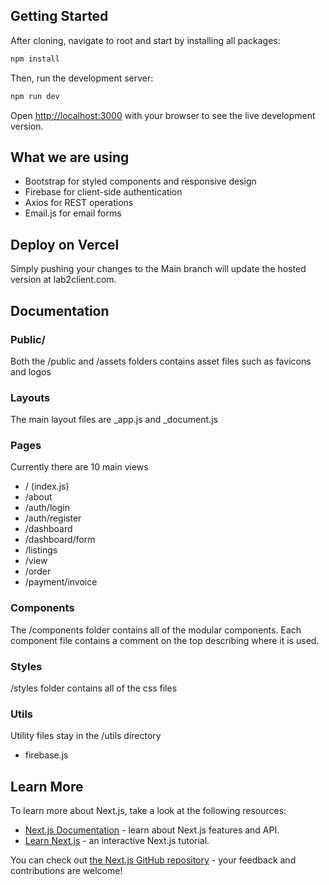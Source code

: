 
## Getting Started

After cloning, navigate to root and start by installing all packages:

```bash
npm install
```

Then, run the development server:

```bash
npm run dev
```

Open [http://localhost:3000](http://localhost:3000) with your browser to see the live development version.

## What we are using

- Bootstrap for styled components and responsive design
- Firebase for client-side authentication
- Axios for REST operations
- Email.js for email forms


## Deploy on Vercel

Simply pushing your changes to the Main branch will update the hosted version at lab2client.com.

## Documentation

<h3>Public/</h3>
<p>Both the /public and /assets folders contains asset files such as favicons and logos</p>

<h3>Layouts</h3>
<p>The main layout files are _app.js and _document.js<p>

<h3>Pages</h3>
<p>Currently there are 10 main views<p>

- / (index.js)
- /about 
- /auth/login
- /auth/register
- /dashboard
- /dashboard/form
- /listings
- /view
- /order
- /payment/invoice

<h3>Components</h3>
<p>The /components folder contains all of the modular components. Each component file contains a comment on the top describing where it is used.<p>

<h3>Styles</h3>
<p>/styles folder contains all of the css files</p>

<h3>Utils</h3>
<p>Utility files stay in the /utils directory</p>

- firebase.js

## Learn More

To learn more about Next.js, take a look at the following resources:

- [Next.js Documentation](https://nextjs.org/docs) - learn about Next.js features and API.
- [Learn Next.js](https://nextjs.org/learn) - an interactive Next.js tutorial.

You can check out [the Next.js GitHub repository](https://github.com/vercel/next.js/) - your feedback and contributions are welcome!

